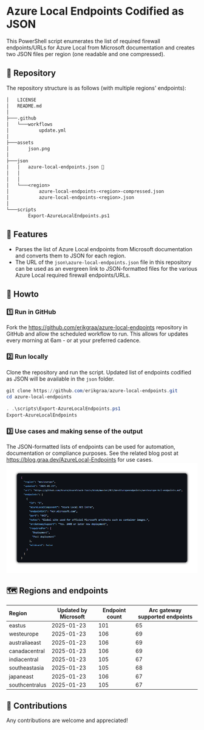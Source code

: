 # Azure Local Endpoints Codified as JSON

This PowerShell script enumerates the list of required firewall endpoints/URLs for Azure Local from Microsoft documentation and creates two JSON files per region (one readable and one compressed).

## 🌳 Repository

The repository structure is as follows (with multiple regions' endpoints):

```plaintext
│   LICENSE
│   README.md
│
├───.github
│   └───workflows
│           update.yml
│
├───assets
│       json.png
│
├───json
│   │   azure-local-endpoints.json 🍏
│   │
│   │
│   └───<region>
│           azure-local-endpoints-<region>-compressed.json
│           azure-local-endpoints-<region>.json
│
└───scripts
        Export-AzureLocalEndpoints.ps1
```
## 🚀 Features

- Parses the list of Azure Local endpoints from Microsoft documentation and converts them to JSON for each region.
- The URL of the `json\azure-local-endpoints.json` file in this repository can be used as an evergreen link to JSON-formatted files for the various Azure Local required firewall endpoints/URLs.
## 📄 Howto

### 1️⃣ Run in GitHub
Fork the https://github.com/erikgraa/azure-local-endpoints repository in GitHub and allow the scheduled workflow to run. This allows for updates every morning at 6am - or at your preferred cadence.
### 2️⃣ Run locally
Clone the repository and run the script. Updated list of endpoints codified as JSON will be available in the `json` folder.
```powershell
git clone https://github.com/erikgraa/azure-local-endpoints.git
cd azure-local-endpoints
```
```powershell
. .\scripts\Export-AzureLocalEndpoints.ps1
Export-AzureLocalEndpoints
```
### 3️⃣ Use cases and making sense of the output
The JSON-formatted lists of endpoints can be used for automation, documentation or compliance purposes. See the related blog post at https://blog.graa.dev/AzureLocal-Endpoints for use cases.
[![Example](/assets/json.png)](https://github.com/erikgraa/azure-local-endpoints/tree/main/json) 
## 🗺️ Regions and endpoints

|Region|Updated by Microsoft|Endpoint count|Arc gateway supported endpoints|
| :--- | --- | --- | --- |
|eastus|2025-01-23|101|65|
|westeurope|2025-01-23|106|69|
|australiaeast|2025-01-23|106|69|
|canadacentral|2025-01-23|106|69|
|indiacentral|2025-01-23|105|67|
|southeastasia|2025-01-23|105|68|
|japaneast|2025-01-23|106|67|
|southcentralus|2025-01-23|105|67|
## 👏 Contributions

Any contributions are welcome and appreciated!
